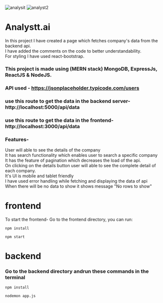 ![analysit](https://github.com/Sourav-Sharma-191940/ANALYSTT-task/assets/60056045/50e0c1d3-c5e2-4f38-96b9-8a3350e31f34)
![analyst2](https://github.com/Sourav-Sharma-191940/ANALYSTT-task/assets/60056045/125b1a82-afcb-4f73-8c0f-a5a9ab7b3d9f)

# Analystt.ai

In this project I have created a page which fetches company's data from the backend api. <br>
I have added the comments on the code to better understandability. <br>
For styling I have used react-bootstrap.

### This project is made using (MERN stack) MongoDB, ExpressJs, ReactJS & NodeJS.
### API used - https://jsonplaceholder.typicode.com/users
### use this route to get the data in the backend server- http://localhost:5000/api/data
### use this route to get the data in the frontend- http://localhost:3000/api/data 

### Features-
User will able to see the details of the company <br>
It has search functionality which enables user to search a specific company <br>
It has the feature of pagination which decreases the load of the api. <br>
On clicking on the details button user will able to see the complete detail of each company. <br>
It's UI is mobile and tablet friendly <br>
I have used error handling while fetching and displaying the data of api <br>
When there will be no data to show it shows message "No rows to show" 


# frontend

To start the frontend-
Go to the frontend directory, you can run:

```
npm install
```
```
npm start
```


# backend


### Go to the backend directory andrun these commands in the terminal
```
npm install
```

```
nodemon app.js
```

